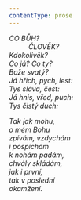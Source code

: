 ```yaml
---
contentType: prose
---
```


_CO BŮH?  
          ČLOVĚK?  
Kdokolivěk?  
Co já? Co ty?  
Bože svatý?  
Já hřích, pych, lest:  
Tys sláva, čest:  
Já hnis, vřed, puch:  
Tys čistý duch:_

  

_Tak jak mohu,  
o mém Bohu  
zpívám, vzdychám  
i pospíchám  
k nohám padám,  
chvály skládám,  
jak i první,  
tak v poslední  
okamžení._
